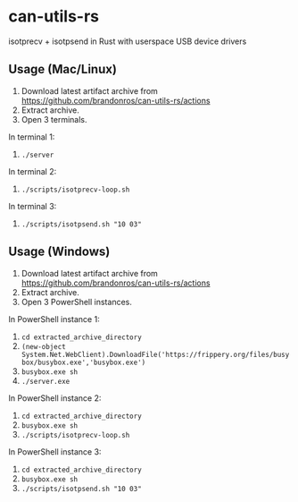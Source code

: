 # can-utils-rs
isotprecv + isotpsend in Rust with userspace USB device drivers

## Usage (Mac/Linux)

1. Download latest artifact archive from https://github.com/brandonros/can-utils-rs/actions
1. Extract archive.
1. Open 3 terminals.

In terminal 1:

1. `./server`

In terminal 2:

1. `./scripts/isotprecv-loop.sh`

In terminal 3:

1. `./scripts/isotpsend.sh "10 03"`

## Usage (Windows)

1. Download latest artifact archive from https://github.com/brandonros/can-utils-rs/actions
1. Extract archive.
1. Open 3 PowerShell instances.

In PowerShell instance 1:

1. `cd extracted_archive_directory`
1. `(new-object System.Net.WebClient).DownloadFile('https://frippery.org/files/busybox/busybox.exe','busybox.exe')`
1. `busybox.exe sh`
1. `./server.exe`

In PowerShell instance 2:

1. `cd extracted_archive_directory`
1. `busybox.exe sh`
1. `./scripts/isotprecv-loop.sh`

In PowerShell instance 3:

1. `cd extracted_archive_directory`
1. `busybox.exe sh`
1. `./scripts/isotpsend.sh "10 03"`
